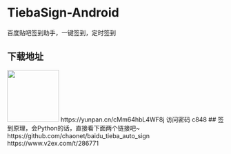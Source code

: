 # TiebaSign-Android
百度贴吧签到助手，一键签到，定时签到
## 下载地址
<img src="https://github.com/abcmmee/TiebaSign-Android/raw/master/picture/360.png"  width="120px" height="120px" />
https://yunpan.cn/cMm64hbL4WF8j  访问密码 c848
## 签到原理，会Python的话，直接看下面两个链接吧~
https://github.com/chaonet/baidu_tieba_auto_sign
https://www.v2ex.com/t/286771
